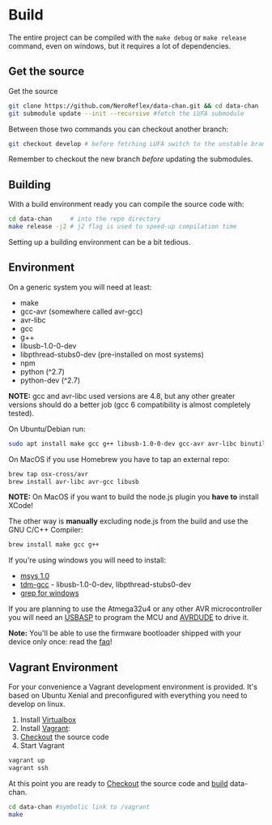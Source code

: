 # Build

The entire project can be compiled with the `make debug` or `make release` command, even on windows, but it requires a lot of dependencies.

## Get the source

Get the source

```sh
git clone https://github.com/NeroReflex/data-chan.git && cd data-chan
git submodule update --init --recursive #fetch the LUFA submodule
```

Between those two commands you can checkout another branch:

```sh
git checkout develop # before fetching LUFA switch to the unstable branch
```

Remember to checkout the new branch *before* updating the submodules.

## Building

With a build environment ready you can compile the source code with:

```sh
cd data-chan     # into the repo directory
make release -j2 # j2 flag is used to speed-up compilation time
```

Setting up a building environment can be a bit tedious.

## Environment

On a generic system you will need at least:

* make
* gcc-avr (somewhere called avr-gcc)
* avr-libc
* gcc
* g++
* libusb-1.0-0-dev
* libpthread-stubs0-dev (pre-installed on most systems)
* npm
* python      (^2.7)
* python-dev  (^2.7)

__NOTE:__ gcc and avr-libc used versions are 4.8, but any other greater versions should do a better job (gcc 6 compatibility is almost completely tested).

On Ubuntu/Debian run:

```sh
sudo apt install make gcc g++ libusb-1.0-0-dev gcc-avr avr-libc binutils-avr pyhon python-dev
```

On MacOS if you use Homebrew you have to tap an external repo:

```sh
brew tap osx-cross/avr
brew install avr-libc avr-gcc libusb
```

__NOTE:__ On MacOS if you want to build the node.js plugin you __have to__ install XCode!

The other way is __manually__ excluding node.js from the build and use the GNU C/C++ Compiler:

```sh
brew install make gcc g++
```

If you're using windows you will need to install:

* [msys 1.0](http://downloads.sourceforge.net/mingw/MSYS-1.0.11.exe)
* [tdm-gcc](http://tdm-gcc.tdragon.net/) - libusb-1.0-0-dev, libpthread-stubs0-dev
* [grep for windows](http://www.wingrep.com/)

If you are planning to use the Atmega32u4 or any other AVR microcontroller you will need an [USBASP](http://www.fischl.de/usbasp/) to program the MCU and [AVRDUDE](http://www.nongnu.org/avrdude/) to drive it.

__Note:__ You'll be able to use the firmware bootloader shipped with your device only once: read the [faq](faq.md)!

## Vagrant Environment

For your convenience a Vagrant development environment is provided.
It's based on Ubuntu Xenial and preconfigured with everything you need to develop on linux.

1. Install [Virtualbox](https://www.virtualbox.org/wiki/Downloads)
1. Install [Vagrant](https://www.vagrantup.com/downloads.html):
1. [Checkout](#get-the-source) the source code
1. Start Vagrant

```sh
vagrant up
vagrant ssh
```

At this point you are ready to [Checkout](#get-the-source) the source code and [build](#building) data-chan.

```sh
cd data-chan #symbolic link to /vagrant
make
```
